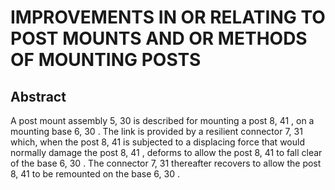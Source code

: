 # IMPROVEMENTS IN OR RELATING TO POST MOUNTS AND OR METHODS OF MOUNTING POSTS

## Abstract
A post mount assembly 5, 30 is described for mounting a post 8, 41 , on a mounting base 6, 30 . The link is provided by a resilient connector 7, 31 which, when the post 8, 41 is subjected to a displacing force that would normally damage the post 8, 41 , deforms to allow the post 8, 41 to fall clear of the base 6, 30 . The connector 7, 31 thereafter recovers to allow the post 8, 41 to be remounted on the base 6, 30 .